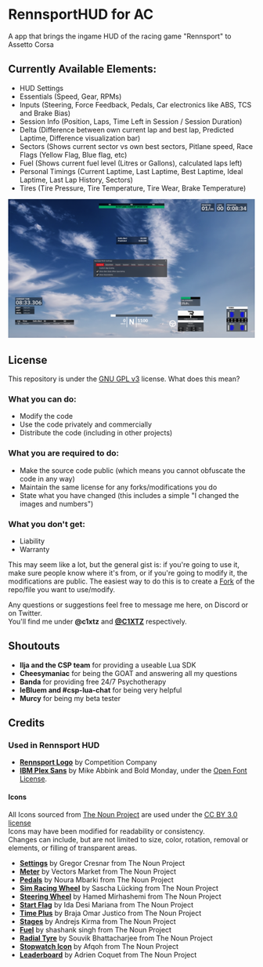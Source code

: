 # RennsportHUD for AC
A app that brings the ingame HUD of the racing game "Rennsport" to Assetto Corsa 

## Currently Available Elements:

- HUD Settings
- Essentials (Speed, Gear, RPMs)
- Inputs (Steering, Force Feedback, Pedals, Car electronics like ABS, TCS and Brake Bias)
- Session Info (Position, Laps, Time Left in Session / Session Duration)
- Delta (Difference between own current lap and best lap, Predicted Laptime, Difference visualization bar)
- Sectors (Shows current sector vs own best sectors, Pitlane speed, Race Flags (Yellow Flag, Blue flag, etc)
- Fuel (Shows current fuel level (Litres or Gallons), calculated laps left)
- Personal Timings (Current Laptime, Last Laptime, Best Laptime, Ideal Laptime, Last Lap History, Sectors)
- Tires (Tire Pressure, Tire Temperature, Tire Wear, Brake Temperature)

<img src="https://raw.githubusercontent.com/C1XTZ/ac-rennsporthud/master/.github/img/preview.png">


## License

This repository is under the [GNU GPL v3](https://opensource.org/license/gpl-3-0/) license. What does this mean?

### What you can do:

- Modify the code
- Use the code privately and commercially
- Distribute the code (including in other projects)

### What you are required to do:

- Make the source code public (which means you cannot obfuscate the code in any way)
- Maintain the same license for any forks/modifications you do
- State what you have changed (this includes a simple "I changed the images and numbers")

### What you don't get:

- Liability
- Warranty

This may seem like a lot, but the general gist is: if you're going to use it, make sure people know where it's from, or if you're going to modify it, the modifications are public. The easiest way to do this is to create a [Fork](https://docs.github.com/en/pull-requests/collaborating-with-pull-requests/working-with-forks/about-forks) of the repo/file you want to use/modify.

Any questions or suggestions feel free to message me here, on Discord or on Twitter.  
You'll find me under **@c1xtz** and **[@C1XTZ](https://twitter.com/C1XTZ)** respectively.

## Shoutouts

- **Ilja and the CSP team** for providing a useable Lua SDK
- **Cheesymaniac** for being the GOAT and answering all my questions
- **Banda** for providing free 24/7 Psychotherapy
- **leBluem and #csp-lua-chat** for being very helpful
- **Murcy** for being my beta tester

## Credits

### Used in Rennsport HUD

- **[Rennsport Logo](https://www.rennsport.gg/)** by Competition Company
- **[IBM Plex Sans](https://fonts.google.com/specimen/IBM+Plex+Sans)** by Mike Abbink and Bold Monday, under the [Open Font License](https://opensource.org/license/ofl-1-1/).

#### Icons

All Icons sourced from [The Noun Project](https://thenounproject.com/) are used under the [CC BY 3.0 license](https://creativecommons.org/licenses/by/3.0/)  
Icons may have been modified for readability or consistency.  
Changes can include, but are not limited to size, color, rotation, removal or elements, or filling of transparent areas.
- **[Settings](https://thenounproject.com/icon/settings-791024/)** by Gregor Cresnar from The Noun Project
- **[Meter](https://thenounproject.com/icon/meter-1979347/)** by Vectors Market from The Noun Project
- **[Pedals](https://thenounproject.com/icon/pedals-5182160/)** by Noura Mbarki from The Noun Project
- **[Sim Racing Wheel](https://thenounproject.com/icon/sim-racing-steering-wheel-4957637/)** by Sascha Lücking from The Noun Project
- **[Steering Wheel](https://thenounproject.com/icon/steering-4035374/)** by Hamed Mirhashemi from The Noun Project
- **[Start Flag](https://thenounproject.com/icon/start-flag-4617835/)** by Ida Desi Mariana from The Noun Project
- **[Time Plus](https://thenounproject.com/icon/time-plus-5379003/)** by Braja Omar Justico from The Noun Project
- **[Stages](https://thenounproject.com/icon/stages-3863331/)** by Andrejs Kirma from The Noun Project
- **[Fuel](https://thenounproject.com/icon/fuel-4394216/)** by shashank singh from The Noun Project
- **[Radial Tyre](https://thenounproject.com/icon/radial-tyre-878236/)** by Souvik Bhattacharjee from The Noun Project
- **[Stopwatch Icon](https://thenounproject.com/icon/stopwatch-5714898/)** by Afqoh from The Noun Project
- **[Leaderboard](https://thenounproject.com/icon/leaderboard-2696196/)** by Adrien Coquet from The Noun Project